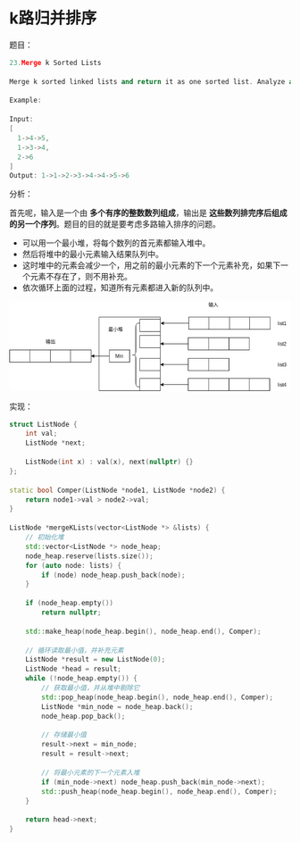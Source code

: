 # k路归并排序

题目：

```c++
23.Merge k Sorted Lists

Merge k sorted linked lists and return it as one sorted list. Analyze and describe its complexity.

Example:

Input:
[
  1->4->5,
  1->3->4,
  2->6
]
Output: 1->1->2->3->4->4->5->6
```

分析：

首先呢，输入是一个由 **多个有序的整数数列组成**，输出是 **这些数列排完序后组成的另一个序列**。题目的目的就是要考虑多路输入排序的问题。

- 可以用一个最小堆，将每个数列的首元素都输入堆中。
- 然后将堆中的最小元素输入结果队列中。
- 这时堆中的元素会减少一个，用之前的最小元素的下一个元素补充，如果下一个元素不存在了，则不用补充。
- 依次循环上面的过程，知道所有元素都进入新的队列中。

![merge_K](/Image/Algorithms/AlgorithmsArea/merge_K_sorted_lists/merge_K.png)

实现：

```c++
struct ListNode {
    int val;
    ListNode *next;

    ListNode(int x) : val(x), next(nullptr) {}
};

static bool Comper(ListNode *node1, ListNode *node2) {
    return node1->val > node2->val;
}

ListNode *mergeKLists(vector<ListNode *> &lists) {
    // 初始化堆
    std::vector<ListNode *> node_heap;
    node_heap.reserve(lists.size());
    for (auto node: lists) {
        if (node) node_heap.push_back(node);
    }

    if (node_heap.empty())
        return nullptr;

    std::make_heap(node_heap.begin(), node_heap.end(), Comper);

    // 循环读取最小值，并补充元素
    ListNode *result = new ListNode(0);
    ListNode *head = result;
    while (!node_heap.empty()) {
        // 获取最小值，并从堆中剔除它
        std::pop_heap(node_heap.begin(), node_heap.end(), Comper);
        ListNode *min_node = node_heap.back();
        node_heap.pop_back();

        // 存储最小值
        result->next = min_node;
        result = result->next;

        // 将最小元素的下一个元素入堆
        if (min_node->next) node_heap.push_back(min_node->next);
        std::push_heap(node_heap.begin(), node_heap.end(), Comper);
    }

    return head->next;
}
```